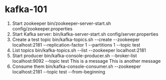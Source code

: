 # kafka-101

1) Start zookeeper
  bin/zookeeper-server-start.sh config/zookeeper.properties
2) Start Kafka server:
  bin/kafka-server-start.sh config/server.properties
3) Create a test topic
  bin/kafka-topics.sh --create --zookeeper localhost:2181 --replication-factor 1 --partitions 1 --topic test
4) List topics
  bin/kafka-topics.sh --list --zookeeper localhost:2181
5) Start producer
  bin/kafka-console-producer.sh --broker-list localhost:9092 --topic test 
This is a message
This is another message
6) Consume them 
bin/kafka-console-consumer.sh --zookeeper localhost:2181 --topic test --from-beginning
